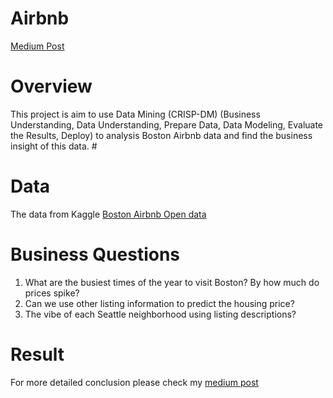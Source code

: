 # Airbnb

[Medium Post](https://medium.com/@jinshuoada92/interesting-things-found-from-boston-airbnb-data-fe658b0bd1d7)

# Overview

This project is aim to use Data Mining (CRISP-DM) (Business Understanding, Data Understanding, Prepare Data, Data Modeling, Evaluate the Results, Deploy) to analysis Boston Airbnb data and find the business insight of this data. #

# Data

The data from Kaggle [Boston Airbnb Open data](https://www.kaggle.com/airbnb/boston)

# Business Questions

1. What are the busiest times of the year to visit Boston? By how much do prices spike?
2. Can we use other listing information to predict the housing price?
3. The vibe of each Seattle neighborhood using listing descriptions?

# Result

For more detailed conclusion please check my [medium post]((https://medium.com/@jinshuoada92/interesting-things-found-from-boston-airbnb-data-fe658b0bd1d7)
)
